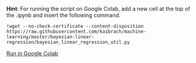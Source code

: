 **Hint**: For running the script on Google Colab, add a new cell at the top of the .ipynb and insert the following command.
```
!wget --no-check-certificate --content-disposition https://raw.githubusercontent.com/kaibrach/machine-learning/master/bayesian-linear-regression/bayesian_linear_regression_util.py
```

[Run in Google Colab](https://colab.research.google.com/github/kaibrach/machine-learning/blob/master/bayesian-linear-regression/bayesian_linear_regression.ipynb)
